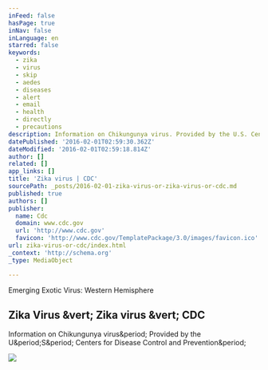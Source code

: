 ```yaml
---
inFeed: false
hasPage: true
inNav: false
inLanguage: en
starred: false
keywords:
  - zika
  - virus
  - skip
  - aedes
  - diseases
  - alert
  - email
  - health
  - directly
  - precautions
description: Information on Chikungunya virus. Provided by the U.S. Centers for Disease Control and Prevention.
datePublished: '2016-02-01T02:59:30.362Z'
dateModified: '2016-02-01T02:59:18.814Z'
author: []
related: []
app_links: []
title: 'Zika virus | CDC'
sourcePath: _posts/2016-02-01-zika-virus-or-zika-virus-or-cdc.md
published: true
authors: []
publisher:
  name: Cdc
  domain: www.cdc.gov
  url: 'http://www.cdc.gov'
  favicon: 'http://www.cdc.gov/TemplatePackage/3.0/images/favicon.ico'
url: zika-virus-or-cdc/index.html
_context: 'http://schema.org'
_type: MediaObject

---
```

Emerging Exotic Virus: Western Hemisphere

<article style=""><h1>Zika Virus &amp;vert; Zika virus &amp;vert; CDC</h1><p>Information on Chikungunya virus&amp;period; Provided by the U&amp;period;S&amp;period; Centers for Disease Control and Prevention&amp;period;</p><img src="http://www.cdc.gov/zika/images/zik-world-map_active_01-26-2016_web_2.jpg" /></article>